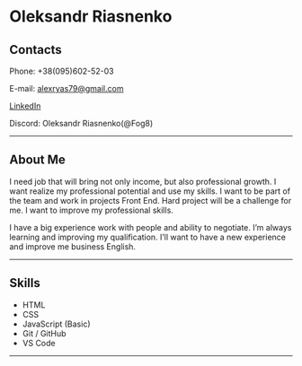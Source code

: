 # **Oleksandr Riasnenko**

## **Contacts**
Phone: +38(095)602-52-03

E-mail: alexryas79@gmail.com  

[LinkedIn](https://www.linkedin.com/in/alex-riasnenko-7b7a07169/)

Discord: Oleksandr Riasnenko(@Fog8)
***

## **About Me**
I need job that will bring not only income, but also professional growth. I want realize my professional potential and use my skills. I want to be part of the team and work in projects Front End. Hard project will be a challenge for me. I want to improve my professional skills. 


I have a big experience work with people and ability to negotiate. I’m always learning and improving my qualification. I’ll want to have a new experience and improve me business English. 
***

## **Skills**
+ HTML
+ CSS
+ JavaScript (Basic)
+ Git / GitHub
+ VS Code
***
